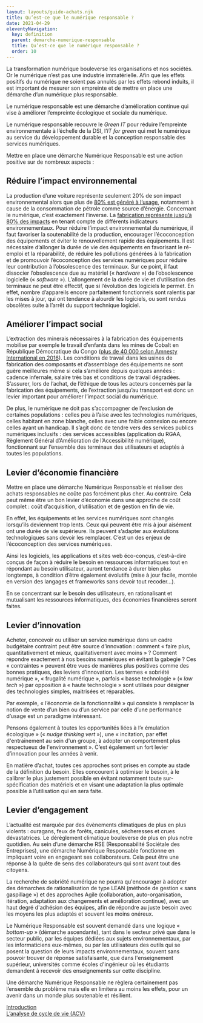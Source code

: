 ```yaml
---
layout: layouts/guide-achats.njk
title: Qu’est-ce que le numérique responsable ?
date: 2021-04-29
eleventyNavigation:
  key: definition
  parent: demarche-numerique-responsable
  title: Qu’est-ce que le numérique responsable ?
  order: 10
---
```


La transformation numérique bouleverse les organisations et nos sociétés. Or le numérique n’est pas une industrie immatérielle. Afin que les effets positifs du numérique ne soient pas annulés par les effets rebond induits, il est important de mesurer son empreinte et de mettre en place une démarche d’un numérique plus responsable.

Le numérique responsable est une démarche d’amélioration continue qui vise à améliorer l’empreinte écologique et sociale du numérique. 

Le numérique responsable recouvre le _Green IT_ pour réduire l’empreinte environnementale à l’échelle de la DSI, l’_IT for green_ qui met le numérique au service du développement durable et la conception responsable des services numériques.

Mettre en place une démarche Numérique Responsable est une action positive sur de nombreux aspects :

## Réduire l’impact environnemental

La production d’une voiture représente seulement 20% de son impact environnemental alors que plus de [80% est généré à l’usage](https://www.ademe.fr/sites/default/files/assets/documents/90511_acv-comparative-ve-vt-resume.pdf), notamment à cause de la consommation de pétrole comme source d’énergie. Concernant le numérique, c’est exactement l’inverse. La [fabrication représente jusqu’à 80% des impacts](https://www.greenit.fr/impacts-environnementaux-du-numerique-en-france/) en tenant compte de différents indicateurs environnementaux. Pour réduire l’impact environnemental du numérique, il faut favoriser la soutenabilité de la production, encourager l’écoconception des équipements et éviter le renouvellement rapide des équipements. Il est nécessaire d’allonger la durée de vie des équipements en favorisant le ré-emploi et la réparabilité, de réduire les pollutions générées à la fabrication et de promouvoir l’écoconception des services numériques pour réduire leur contribution à l’obsolescence des terminaux. Sur ce point, il faut dissocier l’obsolescence due au matériel (« _hardware_ ») de l’obsolescence logicielle (« _software_ »). L’allongement de la durée de vie et d’utilisation des terminaux ne peut être effectif, que si l’évolution des logiciels le permet. En effet, nombre d’appareils encore parfaitement fonctionnels sont ralentis par les mises à jour, qui ont tendance à alourdir les logiciels, ou sont rendus obsolètes suite à l’arrêt du support technique logiciel.

## Améliorer l’impact social

L’extraction des minerais nécessaires à la fabrication des équipements mobilise par exemple le travail d’enfants dans les mines de Cobalt en République Démocratique du Congo ([plus de 40 000 selon Amnesty International en 2016](https://www.amnesty.org/fr/latest/news/2016/01/child-labour-behind-smart-phone-and-electric-car-batteries/)). Les conditions de travail dans les usines de fabrication des composants et d’assemblage des équipements ne sont guère meilleures même si cela s’améliore depuis quelques années : cadence infernale, salaire très bas et conditions de travail dégradées. S’assurer, lors de l’achat, de l’éthique de tous les acteurs concernés par la fabrication des équipements, de l’extraction jusqu’au transport est donc un levier important pour améliorer l’impact social du numérique.

De plus, le numérique ne doit pas s’accompagner de l’exclusion de certaines populations : celles peu à l’aise avec les technologies numériques, celles habitant en zone blanche, celles avec une faible connexion ou encore celles ayant un handicap. Il s’agit donc de tendre vers des services publics numériques inclusifs : des services accessibles (application du RGAA, Règlement Général d’Amélioration de l’Accessibilité numérique), fonctionnant sur l’ensemble des terminaux des utilisateurs et adaptés à toutes les populations.

## Levier d’économie financière

Mettre en place une démarche Numérique Responsable et réaliser des achats responsables ne coûte pas forcément plus cher. Au contraire. Cela peut même être un bon levier d’économie dans une approche de coût complet : coût d’acquisition, d’utilisation et de gestion en fin de vie.

En effet, les équipements et les services numériques sont changés lorsqu’ils deviennent trop lents. Ceux qui peuvent être mis à jour aisément ont une durée de vie supérieure. Ils peuvent s’adapter aux évolutions technologiques sans devoir les remplacer. C’est un des enjeux de l’écoconception des services numériques.

Ainsi les logiciels, les applications et sites web éco-conçus, c’est-à-dire conçus de façon à réduire le besoin en ressources informatiques tout en répondant au besoin utilisateur, auront tendance à durer bien plus longtemps, à condition d’être également évolutifs (mise à jour facile, montée en version des langages et frameworks sans devoir tout recoder…).

En se concentrant sur le besoin des utilisateurs, en rationalisant et mutualisant les ressources informatiques, des économies financières seront faites. 

## Levier d’innovation

Acheter, concevoir ou utiliser un service numérique dans un cadre budgétaire contraint peut être source d’innovation : comment « faire plus, quantitativement et mieux, qualitativement avec moins » ? Comment répondre exactement à nos besoins numériques en évitant la gabegie ? Ces « contraintes » peuvent être vues de manières plus positives comme des bonnes pratiques, des leviers d’innovation. Les termes « sobriété numérique », « frugalité numérique », parfois « basse technologie » (« _low tech_ ») par opposition à « haute technologie » sont utilisés pour désigner des technologies simples, maitrisées et réparables.

Par exemple, « l’économie de la fonctionnalité » qui consiste à remplacer la notion de vente d’un bien ou d’un service par celle d’une performance d’usage est un paradigme intéressant.

Pensons également à toutes les opportunités liées à l’« émulation écologique » (« _nudge thinking vert_ »), une « incitation, par effet d'entraînement au sein d'un groupe, à adopter un comportement plus respectueux de l'environnement ». C’est également un fort levier d’innovation pour les années à venir.

En matière d’achat, toutes ces approches sont prises en compte au stade de la définition du besoin. Elles concourent à optimiser le besoin, à le calibrer le plus justement possible en évitant notamment toute sur-spécification des matériels et en visant une adaptation la plus optimale possible à l’utilisation qui en sera faite.

## Levier d’engagement

L’actualité est marquée par des évènements climatiques de plus en plus violents : ouragans, feux de forêts, canicules, sécheresses et crues dévastatrices. Le dérèglement climatique bouleverse de plus en plus notre quotidien. Au sein d’une démarche RSE (Responsabilité Sociétale des Entreprises), une démarche Numérique Responsable fonctionne en impliquant voire en engageant ses collaborateurs. Cela peut être une réponse à la quête de sens des collaborateurs qui sont avant tout des citoyens.

La recherche de sobriété numérique ne pourra qu'encourager à adopter des démarches de rationalisation de type LEAN (méthode de gestion « sans gaspillage ») et des approches Agile (collaboration, auto-organisation, itération, adaptation aux changements et amélioration continue), avec un haut degré d'adhésion des équipes, afin de répondre au juste besoin avec les moyens les plus adaptés et souvent les moins onéreux.

Le Numérique Responsable est souvent demandé dans une logique « _bottom-up_ » (démarche ascendante), tant dans le secteur privé que dans le secteur public, par les équipes dédiées aux sujets environnementaux, par les informaticiens eux-mêmes, ou par les utilisateurs des outils qui se posent la question de leurs impacts environnementaux, souvent sans pouvoir trouver de réponse satisfaisante, que dans l'enseignement supérieur, universités comme écoles d'ingénieur où les étudiants demandent à recevoir des enseignements sur cette discipline.

Une démarche Numérique Responsable ne règlera certainement pas l’ensemble du problème mais elle en limitera au moins les effets, pour un avenir dans un monde plus soutenable et résilient.

<div class="fr-grid-row fr-grid-row--gutters fr-py-3w">
  <div class="fr-col-12 fr-col-sm-6 fr-col-md-6">
    <a class="fr-link fr-fi-arrow-left-line fr-link--icon-left" href="/publications/guide-pratique-achats-numeriques-responsables/introduction/">Introduction</a>
  </div>
  
  <div class="fr-col-12 fr-col-sm-6 fr-col-md-6 text-align--right">
    <a class="fr-link fr-fi-arrow-right-line fr-link--icon-right" href="/publications/guide-pratique-achats-numeriques-responsables/demarche-numerique-responsable/analyse-cycle-de-vie/">L’analyse de cycle de vie (ACV)</a>
  </div>
</div>
